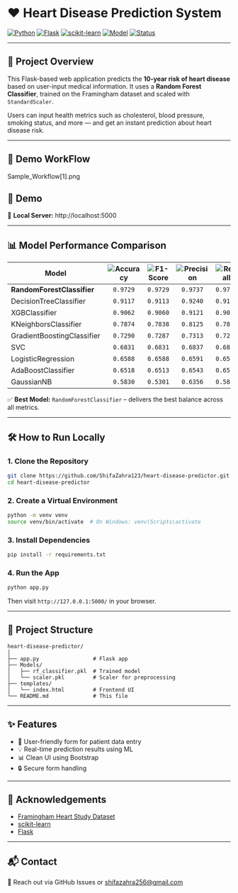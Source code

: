 # ❤️ Heart Disease Prediction System

[![Python](https://img.shields.io/badge/Python-3.12-blue.svg)](https://www.python.org/)
[![Flask](https://img.shields.io/badge/Framework-Flask-lightgrey)](https://flask.palletsprojects.com/)
[![scikit-learn](https://img.shields.io/badge/ML%20Library-scikit--learn-yellowgreen)](https://scikit-learn.org/)
[![Model](https://img.shields.io/badge/Model-RandomForestClassifier-brightgreen)](https://scikit-learn.org/stable/modules/generated/sklearn.ensemble.RandomForestClassifier.html)
[![Status](https://img.shields.io/badge/Status-Deployed-green)]()

---

## 🧠 Project Overview

This Flask-based web application predicts the **10-year risk of heart disease** based on user-input medical information. It uses a **Random Forest Classifier**, trained on the Framingham dataset and scaled with `StandardScaler`.

Users can input health metrics such as cholesterol, blood pressure, smoking status, and more — and get an instant prediction about heart disease risk.

---
## 🔮 Demo WorkFlow
Sample_Workflow[1].png
## 🔮 Demo

📁 **Local Server:** http://localhost:5000

---

## 📊 Model Performance Comparison

| Model                    | ![Accuracy](https://img.shields.io/badge/Accuracy-%3E%3D97%25-brightgreen) | ![F1-Score](https://img.shields.io/badge/F1--Score-0.9729-blue) | ![Precision](https://img.shields.io/badge/Precision-0.9737-purple) | ![Recall](https://img.shields.io/badge/Recall-0.9729-yellow) |
|--------------------------|:------------------------------:|:--------------------:|:----------------------:|:------------------:|
| **RandomForestClassifier** | `0.9729` | `0.9729` | `0.9737` | `0.9729` |
| DecisionTreeClassifier     | `0.9117` | `0.9113` | `0.9240` | `0.9117` |
| XGBClassifier              | `0.9062` | `0.9060` | `0.9121` | `0.9062` |
| KNeighborsClassifier       | `0.7874` | `0.7838` | `0.8125` | `0.7874` |
| GradientBoostingClassifier| `0.7290` | `0.7287` | `0.7313` | `0.7290` |
| SVC                        | `0.6831` | `0.6831` | `0.6837` | `0.6831` |
| LogisticRegression         | `0.6588` | `0.6588` | `0.6591` | `0.6588` |
| AdaBoostClassifier         | `0.6518` | `0.6513` | `0.6543` | `0.6518` |
| GaussianNB                 | `0.5830` | `0.5301` | `0.6356` | `0.5830` |

✅ **Best Model:** `RandomForestClassifier` – delivers the best balance across all metrics.

---

## 🛠️ How to Run Locally

### 1. Clone the Repository

```bash
git clone https://github.com/ShifaZahra123/heart-disease-predictor.git
cd heart-disease-predictor
````

### 2. Create a Virtual Environment

```bash
python -m venv venv
source venv/bin/activate  # On Windows: venv\Scripts\activate
```

### 3. Install Dependencies

```bash
pip install -r requirements.txt
```

### 4. Run the App

```bash
python app.py
```

Then visit `http://127.0.0.1:5000/` in your browser.

---

## 📁 Project Structure

```
heart-disease-predictor/
│
├── app.py                 # Flask app
├── Models/
│   ├── rf_classifier.pkl  # Trained model
│   └── scaler.pkl         # Scaler for preprocessing
├── templates/
│   └── index.html         # Frontend UI
└── README.md              # This file
```

---

## ✨ Features

* 🧾 User-friendly form for patient data entry
* 💡 Real-time prediction results using ML
* 📊 Clean UI using Bootstrap
* 🔒 Secure form handling

---

## 🙌 Acknowledgements

* [Framingham Heart Study Dataset](https://www.kaggle.com/datasets/aasheesh200/framingham-heart-study-dataset)
* [scikit-learn](https://scikit-learn.org/)
* [Flask](https://flask.palletsprojects.com/)

---

## 📬 Contact

📧 Reach out via GitHub Issues or [shifazahra256@gmail.com](mailto:shifazahra256@gmail.com)
